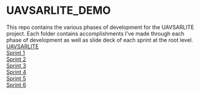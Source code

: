 # UAVSARLITE_DEMO
This repo contains the various phases of development for the UAVSARLITE project. Each folder contains accomplishments I've made through each phase of development as well as slide deck of each sprint at the root level.
<br />
[UAVSARLITE](https://docs.google.com/presentation/d/11jglIFXjFIZHGCZEGmYhmW7m7K3_pgz9/edit#slide=id.p1)
<br />
[Sprint 1](https://docs.google.com/presentation/d/1sl-SZDpQPW_2anF_T3wNe3Qer3BZUz5Z/edit?usp=share_link&ouid=114089647132426202555&rtpof=true&sd=true)
<br />
[Sprint 2](https://docs.google.com/presentation/d/1-DdeVJ_lnwPEWSk8t8VC6vqpbAfQkLbt/edit?usp=share_link&ouid=114089647132426202555&rtpof=true&sd=true)
<br />
[Sprint 3](https://docs.google.com/presentation/d/1tgtYcsJWoXTV47gD7pTnFl_20kGrmDxC/edit?usp=share_link&ouid=114089647132426202555&rtpof=true&sd=true)
<br />
[Sprint 4](https://docs.google.com/presentation/d/1GqxnwMg8xJR0ZMQ-aHabTOih8f90zkDE/edit?usp=share_link&ouid=114089647132426202555&rtpof=true&sd=true)
<br />
[Sprint 5](https://docs.google.com/presentation/d/1CU5FIbdrOgOjpig7aZWUo39KsBj6JQ_s/edit?usp=share_link&ouid=114089647132426202555&rtpof=true&sd=true)
<br />
[Sprint 6](https://docs.google.com/presentation/d/1Gf3t1xt64prf9uB0Um1EpfHdKIcVldGk/edit?usp=share_link&ouid=114089647132426202555&rtpof=true&sd=true)
